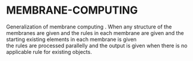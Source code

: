 # MEMBRANE-COMPUTING

Generalization of membrane computing .
When any structure of the membranes are given and the rules in each membrane are given
and the starting existing elements in each membrane is given  
the rules are processed parallelly and the output is given when there is no applicable rule for existing objects.

